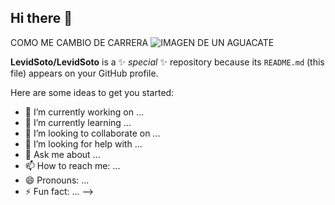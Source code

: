 ## Hi there 👋
COMO ME CAMBIO DE CARRERA
![IMAGEN DE UN AGUACATE](https://www.google.com/url?sa=i&url=https%3A%2F%2Fsolofruver.com%2Fventa-de-frutas-y-verduras%2Faguacate-comun-x-500g%2F&psig=AOvVaw0U79HsdagbbAIJStuK8Q1o&ust=1738698920060000&source=images&cd=vfe&opi=89978449&ved=0CBQQjRxqFwoTCPinoKqkqIsDFQAAAAAdAAAAABAE)


**LevidSoto/LevidSoto** is a ✨ _special_ ✨ repository because its `README.md` (this file) appears on your GitHub profile.

Here are some ideas to get you started:

- 🔭 I’m currently working on ...
- 🌱 I’m currently learning ...
- 👯 I’m looking to collaborate on ...
- 🤔 I’m looking for help with ...
- 💬 Ask me about ...
- 📫 How to reach me: ...
- 😄 Pronouns: ...
- ⚡ Fun fact: ...
-->
